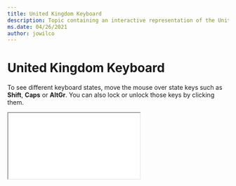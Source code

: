 ```yaml
--- 
title: United Kingdom Keyboard 
description: Topic containing an interactive representation of the United Kingdom Keyboard 
ms.date: 04/26/2021 
author: jowilco 
--- 
```

 
# United Kingdom Keyboard 
 
To see different keyboard states, move the mouse over state keys such as **Shift**, **Caps** or **AltGr**. You can also lock or unlock those keys by clicking them. 
 
<iframe src="kbduk.html"></iframe> 
